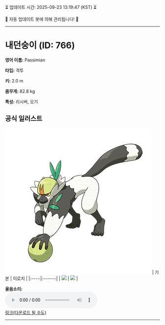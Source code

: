 
⏳ 업데이트 시간: 2025-09-23 13:19:47 (KST) ⏳

🤖 자동 업데이트 봇에 의해 관리됩니다! 🤖

---

# 내던숭이 (ID: 766)
**영어 이름:** Passimian

**타입:** 격투

**키:** 2.0 m

**몸무게:** 82.8 kg

**특성:** 리시버, 오기

## 공식 일러스트
![](https://raw.githubusercontent.com/PokeAPI/sprites/master/sprites/pokemon/other/official-artwork/766.png)
| 기본 | 이로치 |
|:----:|:------:|
| <img src="http://play.pokemonshowdown.com/sprites/ani/passimian.gif" width="200"> | <img src="http://play.pokemonshowdown.com/sprites/ani-shiny/passimian.gif" width="200"> |

**울음소리:**<br><audio controls src="https://raw.githubusercontent.com/PokeAPI/cries/main/cries/pokemon/latest/766.ogg"></audio><br> [링크(다운로드 될 수도)](https://raw.githubusercontent.com/PokeAPI/cries/main/cries/pokemon/latest/766.ogg)


---
